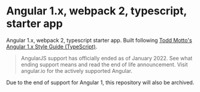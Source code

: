 # Angular 1.x, webpack 2, typescript, starter app

Angular 1.x, webpack 2, typescript starter app. Built following [Todd Motto's Angular 1.x Style Guide (TypeScript)](https://github.com/toddmotto/angular-styleguide/tree/master/typescript).

> AngularJS support has officially ended as of January 2022. See what ending support means and read the end of life announcement.
Visit angular.io for the actively supported Angular.

Due to the end of support for Angular 1, this repository will also  be archived.
